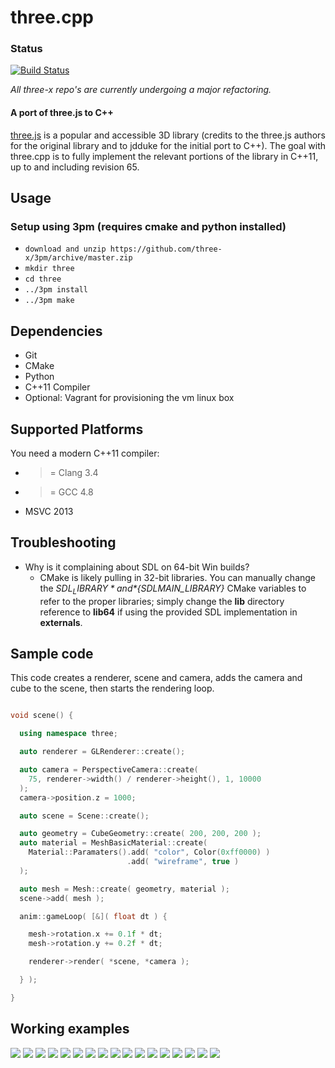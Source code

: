 three.cpp
=========

### Status
[![Build Status](https://travis-ci.org/three-x/three-cpp.svg)](https://travis-ci.org/three-x/three-cpp)

*All three-x repo's are currently undergoing a major refactoring.*

#### A port of three.js to C++ #####

[three.js](http://mrdoob.github.com/three.js/) is a popular and accessible 3D library (credits to the three.js authors for the original library and to jdduke for the initial port to C++). The goal with three.cpp is to fully implement the relevant portions of the library in C++11, up to and including revision 65.

## Usage ##

### Setup using 3pm (requires cmake and python installed) ###
* `download and unzip https://github.com/three-x/3pm/archive/master.zip`
* `mkdir three`
* `cd three`
* `../3pm install` 
* `../3pm make`

## Dependencies ##
* Git
* CMake
* Python
* C++11 Compiler
* Optional: Vagrant for provisioning the vm linux box

## Supported Platforms ##

You need a modern C++11 compiler:
* >= Clang 3.4
* >= GCC 4.8
* MSVC 2013

## Troubleshooting ##

* Why is it complaining about SDL on 64-bit Win builds?
    * CMake is likely pulling in 32-bit libraries. You can manually change the *${SDL_LIBRARY}* and *${SDLMAIN_LIBRARY}* CMake variables to refer to the proper libraries; simply change the **lib** directory reference to **lib64** if using the provided SDL implementation in **externals**.


## Sample code ##

This code creates a renderer, scene and camera, adds the camera and cube to the scene, then starts the rendering loop.

```c++

void scene() {

  using namespace three;

  auto renderer = GLRenderer::create();

  auto camera = PerspectiveCamera::create(
    75, renderer->width() / renderer->height(), 1, 10000
  );
  camera->position.z = 1000;

  auto scene = Scene::create();

  auto geometry = CubeGeometry::create( 200, 200, 200 );
  auto material = MeshBasicMaterial::create(
    Material::Paramaters().add( "color", Color(0xff0000) )
                          .add( "wireframe", true )
  );

  auto mesh = Mesh::create( geometry, material );
  scene->add( mesh );

  anim::gameLoop( [&]( float dt ) {

    mesh->rotation.x += 0.1f * dt;
    mesh->rotation.y += 0.2f * dt;

    renderer->render( *scene, *camera );

  } );

}

```

## Working examples ##

<img src="https://raw.github.com/three-x/three-cpp/master/data/thumbs/webgl_custom_attributes_particles.png">
<img src="https://raw.github.com/three-x/three-cpp/master/data/thumbs/webgl_custom_attributes_particles2.png">
<img src="https://raw.github.com/three-x/three-cpp/master/data/thumbs/webgl_custom_attributes_particles3.png">
<img src="https://raw.github.com/three-x/three-cpp/master/data/thumbs/webgl_geometry_hierarchy.png">
<img src="https://raw.github.com/three-x/three-cpp/master/data/thumbs/webgl_geometry_hierarchy2.png">
<img src="https://raw.github.com/three-x/three-cpp/master/data/thumbs/webgl_geometry_minecraft.png">
<img src="https://raw.github.com/three-x/three-cpp/master/data/thumbs/webgl_lines_colors.png">
<img src="https://raw.github.com/three-x/three-cpp/master/data/thumbs/webgl_lines_cubes.png">
<img src="https://raw.github.com/three-x/three-cpp/master/data/thumbs/webgl_lines_sphere.png">
<img src="https://raw.github.com/three-x/three-cpp/master/data/thumbs/webgl_particles_billboards.png">
<img src="https://raw.github.com/three-x/three-cpp/master/data/thumbs/webgl_particles_billboards_colors.png">
<img src="https://raw.github.com/three-x/three-cpp/master/data/thumbs/webgl_particles_random.png">
<img src="https://raw.github.com/three-x/three-cpp/master/data/thumbs/webgl_particles_sprites.png">
<img src="https://raw.github.com/three-x/three-cpp/master/data/thumbs/webgl_shader.png">
<img src="https://raw.github.com/three-x/three-cpp/master/data/thumbs/webgl_shader2.png">
<img src="https://raw.github.com/three-x/three-cpp/master/data/thumbs/webgl_shader_lava.png">
<img src="https://raw.github.com/three-x/three-cpp/master/data/thumbs/webgl_test_memory.png">

